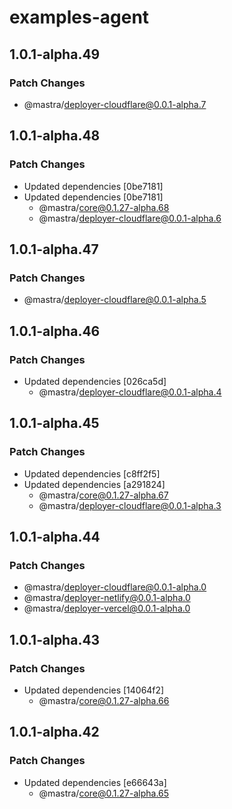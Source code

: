 # examples-agent

## 1.0.1-alpha.49

### Patch Changes

- @mastra/deployer-cloudflare@0.0.1-alpha.7

## 1.0.1-alpha.48

### Patch Changes

- Updated dependencies [0be7181]
- Updated dependencies [0be7181]
  - @mastra/core@0.1.27-alpha.68
  - @mastra/deployer-cloudflare@0.0.1-alpha.6

## 1.0.1-alpha.47

### Patch Changes

- @mastra/deployer-cloudflare@0.0.1-alpha.5

## 1.0.1-alpha.46

### Patch Changes

- Updated dependencies [026ca5d]
  - @mastra/deployer-cloudflare@0.0.1-alpha.4

## 1.0.1-alpha.45

### Patch Changes

- Updated dependencies [c8ff2f5]
- Updated dependencies [a291824]
  - @mastra/core@0.1.27-alpha.67
  - @mastra/deployer-cloudflare@0.0.1-alpha.3

## 1.0.1-alpha.44

### Patch Changes

- @mastra/deployer-cloudflare@0.0.1-alpha.0
- @mastra/deployer-netlify@0.0.1-alpha.0
- @mastra/deployer-vercel@0.0.1-alpha.0

## 1.0.1-alpha.43

### Patch Changes

- Updated dependencies [14064f2]
  - @mastra/core@0.1.27-alpha.66

## 1.0.1-alpha.42

### Patch Changes

- Updated dependencies [e66643a]
  - @mastra/core@0.1.27-alpha.65
